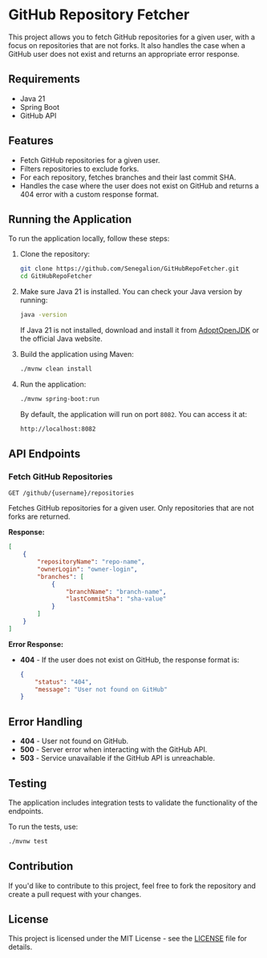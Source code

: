
# GitHub Repository Fetcher

This project allows you to fetch GitHub repositories for a given user, with a focus on repositories that are not forks. It also handles the case when a GitHub user does not exist and returns an appropriate error response.

## Requirements

- Java 21
- Spring Boot
- GitHub API

## Features

- Fetch GitHub repositories for a given user.
- Filters repositories to exclude forks.
- For each repository, fetches branches and their last commit SHA.
- Handles the case where the user does not exist on GitHub and returns a 404 error with a custom response format.

## Running the Application

To run the application locally, follow these steps:

1. Clone the repository:

    ```bash
    git clone https://github.com/Senegalion/GitHubRepoFetcher.git
    cd GitHubRepoFetcher
    ```

2. Make sure Java 21 is installed. You can check your Java version by running:

    ```bash
    java -version
    ```

    If Java 21 is not installed, download and install it from [AdoptOpenJDK](https://adoptopenjdk.net/) or the official Java website.

3. Build the application using Maven:

    ```bash
    ./mvnw clean install
    ```

4. Run the application:

    ```bash
    ./mvnw spring-boot:run
    ```

    By default, the application will run on port `8082`. You can access it at:

    ```bash
    http://localhost:8082
    ```

## API Endpoints

### Fetch GitHub Repositories

`GET /github/{username}/repositories`

Fetches GitHub repositories for a given user. Only repositories that are not forks are returned.

**Response:**

```json
[
    {
        "repositoryName": "repo-name",
        "ownerLogin": "owner-login",
        "branches": [
            {
                "branchName": "branch-name",
                "lastCommitSha": "sha-value"
            }
        ]
    }
]
```

**Error Response:**

- **404** - If the user does not exist on GitHub, the response format is:

    ```json
    {
        "status": "404",
        "message": "User not found on GitHub"
    }
    ```

## Error Handling

- **404** - User not found on GitHub.
- **500** - Server error when interacting with the GitHub API.
- **503** - Service unavailable if the GitHub API is unreachable.

## Testing

The application includes integration tests to validate the functionality of the endpoints.

To run the tests, use:

```bash
./mvnw test
```

## Contribution

If you'd like to contribute to this project, feel free to fork the repository and create a pull request with your changes.

## License

This project is licensed under the MIT License - see the [LICENSE](LICENSE) file for details.
